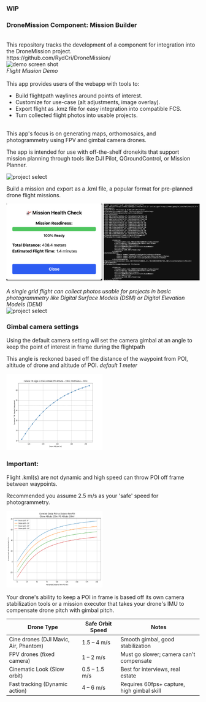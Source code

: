 ### WIP

<h3>DroneMission Component: Mission Builder</h3>
<br>
This repository tracks the development of a component for integration into the DroneMission project.
<br>
https://github.com/RydCri/DroneMission/
<br>
<img style="height:400px;width:300px;" src="flightDemo.gif" alt="demo screen shot">
<br>
<i>Flight Mission Demo</i>
<br>
<br>
This app provides users of the webapp with tools to:
<br>

<ul>
<li>Build flightpath waylines around points of interest.</li>
<li>Customize for use-case (alt adjustments, image overlay).</li>
<li>Export flight as .kmz file for easy integration into compatible FCS.</li>
<li>Turn collected flight photos into usable projects.</li>
</ul>
<br>
This app's focus is on generating maps, orthomosaics, and photogrammetry using FPV and gimbal camera drones.
<br>
<p>The app is intended for use with off-the-shelf dronekits that support mission planning through tools like DJI Pilot, QGroundControl, or Mission Planner.</p>
<img style="height:200px;width:250px;" src="./readmeScreens/orbitsTrees.png" alt="project select">
<div>
<p>Build a mission and export as a .kml file, a popular format for pre-planned drone flight missions.</p>
<img style="height:200px;width:250px;" src="./readmeScreens/flightCheck.png" alt="flight check">
<img style="height:200px;width:250px;" src="./readmeScreens/kmlxml.png" alt="KML output">
<br>

<br>
<i>A single grid flight can collect photos usable for projects in basic photogrammetry like Digital Surface Models (DSM) or Digital Elevation Models (DEM)</i>
</div>
<img style="height:200px;width:250px;" src="./readmeScreens/kmlEdit.png" alt="project select">


### Gimbal camera settings

<p>Using the default camera setting will set the camera gimbal at an angle to keep the point of interest in frame during the flightpath</p>
<p>This angle is reckoned based off the distance of the waypoint from POI, altitude of drone and altitude of POI. <i>default 1 meter</i></p>
<img style="height:200px;width:250px;" src="/readmeScreens/tilt_vs_altitude.png" alt="gimbal angle chart">
<br>
<h3>Important:</h3>
<p>Flight .kml(s) are not dynamic and high speed can throw POI off frame between waypoints.</p>
<p>Recommended you assume 2.5 m/s as your 'safe' speed for photogrammetry.</p>
<img style="height:200px;width:250px;" src="readmeScreens/drone_cam_tilt.png" alt="drone tilt angle chart">
<br>
<p>Your drone's ability to keep a POI in frame is based off its own camera stabilization tools or a mission executor that takes your drone's IMU to compensate drone pitch with gimbal pitch.</p>

| Drone Type                            | Safe Orbit Speed | Notes                                      | 
|---------------------------------------|------------------|--------------------------------------------|
| Cine drones (DJI Mavic, Air, Phantom) | 1.5 – 4 m/s      | Smooth gimbal, good stabilization          |
| FPV drones (fixed camera)             | 1 – 2 m/s        | Must go slower; camera can't compensate    |
| Cinematic Look (Slow orbit)           | 0.5 – 1.5 m/s    | Best for interviews, real estate           |
| Fast tracking (Dynamic action)        | 4 – 6 m/s        | Requires 60fps+ capture, high gimbal skill |